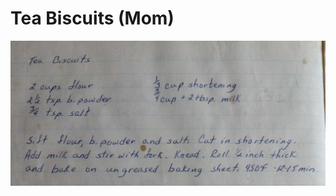 # Tea Biscuits (Mom)

![Screenshot_2020-04-13_at_13-43-12.png](image/Screenshot_2020-04-13_at_13-43-12.png)
